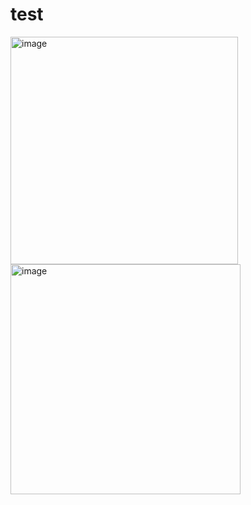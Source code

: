 # test
<img width="364" alt="image" src="https://github.com/user-attachments/assets/c6a074d2-5d66-443d-a772-963808734c64">

<img width="368" alt="image" src="https://github.com/user-attachments/assets/f5b8bae7-a456-437f-81d1-9ef3950cb8a1">

